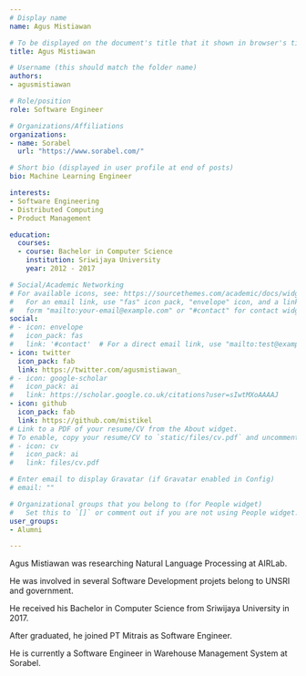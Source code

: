 ```yaml
---
# Display name
name: Agus Mistiawan

# To be displayed on the document's title that it shown in browser's title bar
title: Agus Mistiawan

# Username (this should match the folder name)
authors:
- agusmistiawan

# Role/position
role: Software Engineer

# Organizations/Affiliations
organizations:
- name: Sorabel
  url: "https://www.sorabel.com/"

# Short bio (displayed in user profile at end of posts)
bio: Machine Learning Engineer

interests:
- Software Engineering
- Distributed Computing
- Product Management

education:
  courses:
  - course: Bachelor in Computer Science
    institution: Sriwijaya University
    year: 2012 - 2017

# Social/Academic Networking
# For available icons, see: https://sourcethemes.com/academic/docs/widgets/#icons
#   For an email link, use "fas" icon pack, "envelope" icon, and a link in the
#   form "mailto:your-email@example.com" or "#contact" for contact widget.
social:
# - icon: envelope
#   icon_pack: fas
#   link: '#contact'  # For a direct email link, use "mailto:test@example.org".
- icon: twitter
  icon_pack: fab
  link: https://twitter.com/agusmistiawan_
# - icon: google-scholar
#   icon_pack: ai
#   link: https://scholar.google.co.uk/citations?user=sIwtMXoAAAAJ
- icon: github
  icon_pack: fab
  link: https://github.com/mistikel
# Link to a PDF of your resume/CV from the About widget.
# To enable, copy your resume/CV to `static/files/cv.pdf` and uncomment the lines below.
# - icon: cv
#   icon_pack: ai
#   link: files/cv.pdf

# Enter email to display Gravatar (if Gravatar enabled in Config)
# email: ""

# Organizational groups that you belong to (for People widget)
#   Set this to `[]` or comment out if you are not using People widget.
user_groups:
- Alumni

---
```


<!--- Biography --->

Agus Mistiawan was researching Natural Language Processing at AIRLab.

He was involved in several Software Development projets belong to UNSRI and government.

He received his Bachelor in Computer Science from Sriwijaya University in 2017.

After graduated, he joined PT Mitrais as Software Engineer.

He is currently a Software Engineer in Warehouse Management System at Sorabel.
